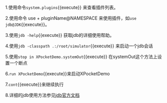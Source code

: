 
1.使用命令`system.plugins`{{execute}} 来查看插件列表。

2.使用命令 use + pluginName@NAMESPACE 来使用插件，如`use jdb@JDK`{{execute}}。

3.使用`jdb -help`{{execute}} 获取jdb的详细使用帮助。  

4.使用`jdb -classpath .:/root/simulator`{{execute}} 来启动一个jdb会话  

5.使用`stop in XPocketDemo.systemOut`{{execute}} 在systemOut这个方法上设置一个断点  

6.`run XPocketDemo`{{execute}}来启动XPocketDemo  

7.`cont`{{execute}}来继续执行  

8.详细的jdb使用方法参见[jdb官方文档](https://docs.oracle.com/javase/8/docs/technotes/tools/windows/jdb.html)  
